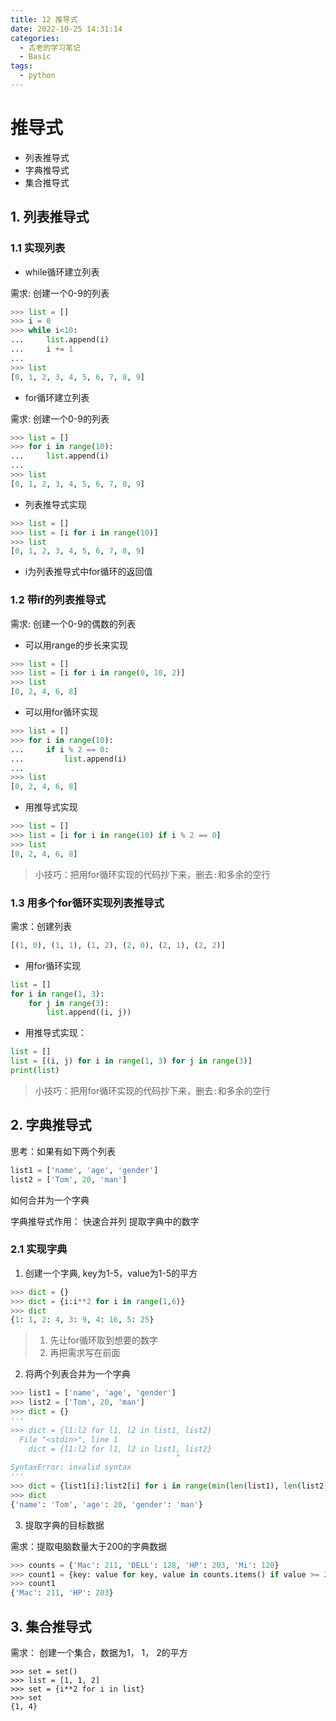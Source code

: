 ```yaml
---
title: 12 推导式
date: 2022-10-25 14:31:14
categories:
  - 古老的学习笔记
  - Basic
tags: 
  - python
---
```

# 推导式

+ 列表推导式
+ 字典推导式
+ 集合推导式

## 1. 列表推导式

### 1.1 实现列表

+ while循环建立列表

需求: 创建一个0-9的列表

```py
>>> list = []
>>> i = 0
>>> while i<10:
...     list.append(i)
...     i += 1
... 
>>> list
[0, 1, 2, 3, 4, 5, 6, 7, 8, 9]
```

+ for循环建立列表

需求: 创建一个0-9的列表

```py
>>> list = []
>>> for i in range(10):
...     list.append(i)
... 
>>> list
[0, 1, 2, 3, 4, 5, 6, 7, 8, 9]
```

+ 列表推导式实现

```py
>>> list = []
>>> list = [i for i in range(10)]
>>> list
[0, 1, 2, 3, 4, 5, 6, 7, 8, 9]
```

+ i为列表推导式中for循环的返回值

### 1.2 带if的列表推导式

需求: 创建一个0-9的偶数的列表

+ 可以用range的步长来实现

```py
>>> list = []
>>> list = [i for i in range(0, 10, 2)]
>>> list
[0, 2, 4, 6, 8]
```

+ 可以用for循环实现

```py
>>> list = []
>>> for i in range(10):
...     if i % 2 == 0:
...         list.append(i)
... 
>>> list
[0, 2, 4, 6, 8]
```

+ 用推导式实现

```py
>>> list = []
>>> list = [i for i in range(10) if i % 2 == 0]
>>> list
[0, 2, 4, 6, 8]
```

> 小技巧：把用for循环实现的代码抄下来，删去`:`和多余的空行

### 1.3 用多个for循环实现列表推导式

需求：创建列表

```py
[(1, 0), (1, 1), (1, 2), (2, 0), (2, 1), (2, 2)]
```

+ 用for循环实现

```py
list = []
for i in range(1, 3):
    for j in range(3):
        list.append((i, j))
```

+ 用推导式实现：

```py
list = []
list = [(i, j) for i in range(1, 3) for j in range(3)]
print(list)
```

> 小技巧：把用for循环实现的代码抄下来，删去`:`和多余的空行

## 2. 字典推导式

思考：如果有如下两个列表

```py
list1 = ['name', 'age', 'gender']
list2 = ['Tom', 20, 'man']
```

如何合并为一个字典

字典推导式作用： 快速合并列   提取字典中的数字

### 2.1 实现字典

1. 创建一个字典, key为1-5，value为1-5的平方

```py
>>> dict = {}
>>> dict = {i:i**2 for i in range(1,6)}
>>> dict
{1: 1, 2: 4, 3: 9, 4: 16, 5: 25}
```

> 1. 先让for循环取到想要的数字
> 2. 再把需求写在前面

2. 将两个列表合并为一个字典

```py
>>> list1 = ['name', 'age', 'gender']
>>> list2 = ['Tom', 20, 'man']
>>> dict = {}
'''
>>> dict = {l1:l2 for l1, l2 in list1, list2}
  File "<stdin>", line 1
    dict = {l1:l2 for l1, l2 in list1, list2}
                                     ^
SyntaxError: invalid syntax
'''
>>> dict = {list1[i]:list2[i] for i in range(min(len(list1), len(list2)))}
>>> dict
{'name': 'Tom', 'age': 20, 'gender': 'man'}
```

3. 提取字典的目标数据

需求：提取电脑数量大于200的字典数据

```py
>>> counts = {'Mac': 211, 'DELL': 128, 'HP': 203, 'Mi': 120}
>>> count1 = {key: value for key, value in counts.items() if value >= 200}
>>> count1
{'Mac': 211, 'HP': 203}
```

## 3. 集合推导式

需求： 创建一个集合，数据为1， 1， 2的平方

```pys
>>> set = set()
>>> list = [1, 1, 2]
>>> set = {i**2 for i in list}
>>> set
{1, 4}
```

